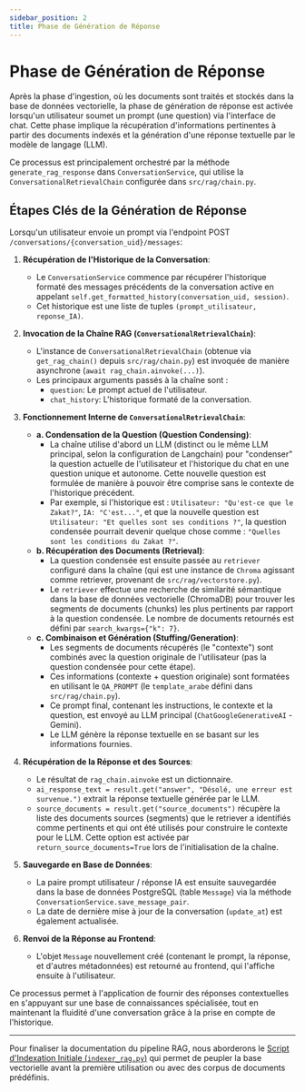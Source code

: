 ```yaml
---
sidebar_position: 2
title: Phase de Génération de Réponse
---
```


# Phase de Génération de Réponse

Après la phase d'ingestion, où les documents sont traités et stockés dans la base de données vectorielle, la phase de génération de réponse est activée lorsqu'un utilisateur soumet un prompt (une question) via l'interface de chat. Cette phase implique la récupération d'informations pertinentes à partir des documents indexés et la génération d'une réponse textuelle par le modèle de langage (LLM).

Ce processus est principalement orchestré par la méthode `generate_rag_response` dans `ConversationService`, qui utilise la `ConversationalRetrievalChain` configurée dans `src/rag/chain.py`.

## Étapes Clés de la Génération de Réponse

Lorsqu'un utilisateur envoie un prompt via l'endpoint POST `/conversations/{conversation_uid}/messages`:

1.  **Récupération de l'Historique de la Conversation**:
    * Le `ConversationService` commence par récupérer l'historique formaté des messages précédents de la conversation active en appelant `self.get_formatted_history(conversation_uid, session)`.
    * Cet historique est une liste de tuples `(prompt_utilisateur, reponse_IA)`.

2.  **Invocation de la Chaîne RAG (`ConversationalRetrievalChain`)**:
    * L'instance de `ConversationalRetrievalChain` (obtenue via `get_rag_chain()` depuis `src/rag/chain.py`) est invoquée de manière asynchrone (`await rag_chain.ainvoke(...)`).
    * Les principaux arguments passés à la chaîne sont :
        * `question`: Le prompt actuel de l'utilisateur.
        * `chat_history`: L'historique formaté de la conversation.

3.  **Fonctionnement Interne de `ConversationalRetrievalChain`**:
    * **a. Condensation de la Question (Question Condensing)**:
        * La chaîne utilise d'abord un LLM (distinct ou le même LLM principal, selon la configuration de Langchain) pour "condenser" la question actuelle de l'utilisateur et l'historique du chat en une question unique et autonome. Cette nouvelle question est formulée de manière à pouvoir être comprise sans le contexte de l'historique précédent.
        * Par exemple, si l'historique est : `Utilisateur: "Qu'est-ce que le Zakat?"`, `IA: "C'est..."`, et que la nouvelle question est `Utilisateur: "Et quelles sont ses conditions ?"`, la question condensée pourrait devenir quelque chose comme : `"Quelles sont les conditions du Zakat ?"`.
    * **b. Récupération des Documents (Retrieval)**:
        * La question condensée est ensuite passée au `retriever` configuré dans la chaîne (qui est une instance de `Chroma` agissant comme retriever, provenant de `src/rag/vectorstore.py`).
        * Le `retriever` effectue une recherche de similarité sémantique dans la base de données vectorielle (ChromaDB) pour trouver les segments de documents (chunks) les plus pertinents par rapport à la question condensée. Le nombre de documents retournés est défini par `search_kwargs={"k": 7}`.
    * **c. Combinaison et Génération (Stuffing/Generation)**:
        * Les segments de documents récupérés (le "contexte") sont combinés avec la question originale de l'utilisateur (pas la question condensée pour cette étape).
        * Ces informations (contexte + question originale) sont formatées en utilisant le `QA_PROMPT` (le `template_arabe` défini dans `src/rag/chain.py`).
        * Ce prompt final, contenant les instructions, le contexte et la question, est envoyé au LLM principal (`ChatGoogleGenerativeAI` - Gemini).
        * Le LLM génère la réponse textuelle en se basant sur les informations fournies.

4.  **Récupération de la Réponse et des Sources**:
    * Le résultat de `rag_chain.ainvoke` est un dictionnaire.
    * `ai_response_text = result.get("answer", "Désolé, une erreur est survenue.")` extrait la réponse textuelle générée par le LLM.
    * `source_documents = result.get("source_documents")` récupère la liste des documents sources (segments) que le retriever a identifiés comme pertinents et qui ont été utilisés pour construire le contexte pour le LLM. Cette option est activée par `return_source_documents=True` lors de l'initialisation de la chaîne.

5.  **Sauvegarde en Base de Données**:
    * La paire prompt utilisateur / réponse IA est ensuite sauvegardée dans la base de données PostgreSQL (table `Message`) via la méthode `ConversationService.save_message_pair`.
    * La date de dernière mise à jour de la conversation (`update_at`) est également actualisée.

6.  **Renvoi de la Réponse au Frontend**:
    * L'objet `Message` nouvellement créé (contenant le prompt, la réponse, et d'autres métadonnées) est retourné au frontend, qui l'affiche ensuite à l'utilisateur.

Ce processus permet à l'application de fournir des réponses contextuelles en s'appuyant sur une base de connaissances spécialisée, tout en maintenant la fluidité d'une conversation grâce à la prise en compte de l'historique.

---

Pour finaliser la documentation du pipeline RAG, nous aborderons le [Script d'Indexation Initiale (`indexer_rag.py`)](./initial-indexing.md) qui permet de peupler la base vectorielle avant la première utilisation ou avec des corpus de documents prédéfinis.